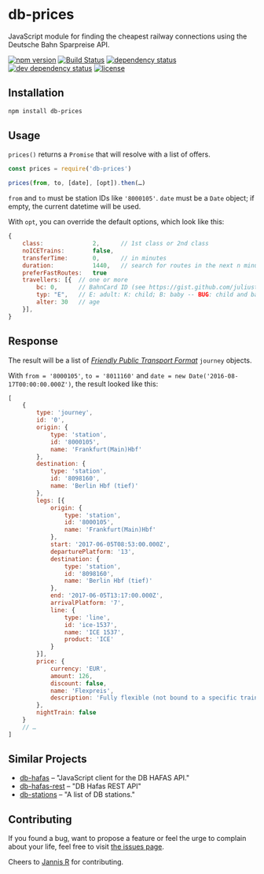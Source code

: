 # db-prices

JavaScript module for finding the cheapest railway connections using the Deutsche Bahn Sparpreise API.

[![npm version](https://img.shields.io/npm/v/db-prices.svg)](https://www.npmjs.com/package/db-prices)
[![Build Status](https://travis-ci.org/juliuste/db-prices.svg?branch=master)](https://travis-ci.org/juliuste/db-prices)
[![dependency status](https://img.shields.io/david/juliuste/db-prices.svg)](https://david-dm.org/juliuste/db-prices)
[![dev dependency status](https://img.shields.io/david/dev/juliuste/db-prices.svg)](https://david-dm.org/juliuste/db-prices#info=devDependencies)
[![license](https://img.shields.io/github/license/juliuste/db-prices.svg?style=flat)](LICENSE)

## Installation

```bash
npm install db-prices
```

## Usage

`prices()` returns a `Promise` that will resolve with a list of offers.

```javascript
const prices = require('db-prices')

prices(from, to, [date], [opt]).then(…)
```

`from` and `to` must be station IDs like `'8000105'`.
`date` must be a `Date` object; if empty, the current datetime will be used.

With `opt`, you can override the default options, which look like this:

```javascript
{
	class: 				2, 		// 1st class or 2nd class
	noICETrains: 		false,
	transferTime: 		0, 		// in minutes
	duration: 			1440, 	// search for routes in the next n minutes
	preferFastRoutes: 	true
	travellers: [{ 	// one or more
		bc:	0, 		// BahnCard ID (see https://gist.github.com/juliuste/202bb04f450a79f8fa12a2ec3abcd72d)
		typ: "E", 	// E: adult: K: child; B: baby -- BUG: child and baby dont work ATM
		alter: 30 	// age
	}],
}
```

## Response

The result will be a list of [*Friendly Public Transport Format*](https://github.com/public-transport/friendly-public-transport-format) `journey` objects.

With `from = '8000105'`, `to = '8011160'` and `date = new Date('2016-08-17T00:00:00.000Z')`, the result looked like this:

```javascript
[
	{
		type: 'journey',
		id: '0',
		origin: {
			type: 'station',
			id: '8000105',
			name: 'Frankfurt(Main)Hbf'
		},
		destination: {
			type: 'station',
			id: '8098160',
			name: 'Berlin Hbf (tief)'
		},
		legs: [{
			origin: {
				type: 'station',
				id: '8000105',
				name: 'Frankfurt(Main)Hbf'
			},
			start: '2017-06-05T08:53:00.000Z',
			departurePlatform: '13',
			destination: {
				type: 'station',
				id: '8098160',
				name: 'Berlin Hbf (tief)'
			},
			end: '2017-06-05T13:17:00.000Z',
			arrivalPlatform: '7',
			line: {
				type: 'line',
				id: 'ice-1537',
				name: 'ICE 1537',
				product: 'ICE'
			}
		}],
		price: {
			currency: 'EUR',
			amount: 126,
			discount: false,
			name: 'Flexpreis',
			description: 'Fully flexible (not bound to a specific train / not dependent on the connection indicated on the selected route). Exchanges and refunds free of charge; on or after the first day of validity subject to a fee.'
		},
		nightTrain: false
	}
	// …
]
```

## Similar Projects

- [db-hafas](https://github.com/derhuerst/db-hafas/) – "JavaScript client for the DB HAFAS API."
- [db-hafas-rest](https://github.com/juliuste/db-hafas-rest/) – "DB Hafas REST API"
- [db-stations](https://github.com/derhuerst/db-stations/) – "A list of DB stations."

## Contributing

If you found a bug, want to propose a feature or feel the urge to complain about your life, feel free to visit [the issues page](https://github.com/juliuste/db-prices/issues).

Cheers to [Jannis R](https://github.com/derhuerst) for contributing.
